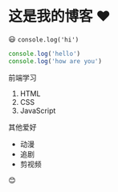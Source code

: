 # 这是我的博客 ❤️

😃 `console.log('hi')`

```javascript
console.log('hello')
console.log('how are you')
```

前端学习
1. HTML
2. CSS
3. JavaScript

其他爱好
* 动漫
* 追剧
* 剪视频
  
😊